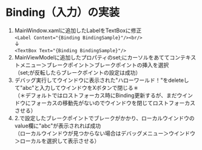 # Binding（入力）の実装

1. MainWindow.xamlに追加したLabelをTextBoxに修正<br/>```<Label Content="{Binding BindingSample}"/><br/>```<br/>↓<br/>```<TextBox Text="{Binding BindingSample}"/>```<br/>
2. MainViewModelに追加したプロパティのset;にカーソルをあててコンテキストメニュー＞ブレークポイント＞ブレークポイントの挿入を選択<br/>（set;が反転したらブレークポイントの設定は成功）
3. デバッグ実行してウインドウに表示された"ハローワールド！"をdeleteして"abc"と入力してウインドウをXボタンで閉じる＊<br/>（＊デフォルトではロストフォーカス時にBinding更新するが、まだウインドウにフォーカスの移動先がないのでウインドウを閉じてロストフォーカスさせる）
4. 2.で設定したブレークポイントでブレークがかかり、ローカルウインドウのvalue欄に"abc"が表示されれば成功<br/>
（ローカルウインドウが見つからない場合はデバッグメニュー＞ウインドウ＞ローカルを選択して表示させる）<br/>
